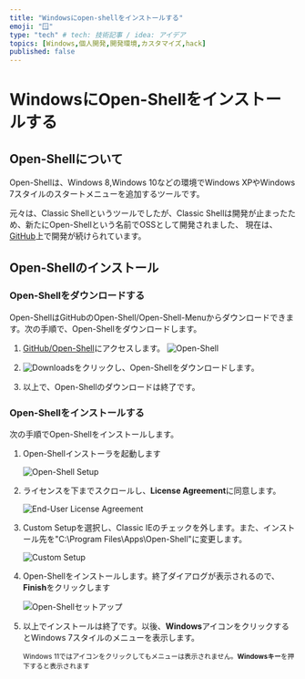```yaml
---
title: "Windowsにopen-shellをインストールする"
emoji: "🪟"
type: "tech" # tech: 技術記事 / idea: アイデア
topics: [Windows,個人開発,開発環境,カスタマイズ,hack]
published: false
---
```


# WindowsにOpen-Shellをインストールする
## Open-Shellについて

Open-Shellは、Windows 8,Windows 10などの環境でWindows XPやWindows 7スタイルのスタートメニューを追加するツールです。  

元々は、Classic Shellというツールでしたが、Classic Shellは開発が止まったため、新たにOpen-Shellという名前でOSSとして開発されました、
現在は、[GitHub](https://github.com/Open-Shell/Open-Shell-Menu)上で開発が続けられています。

## Open-Shellのインストール

### Open-Shellをダウンロードする

Open-ShellはGitHubのOpen-Shell/Open-Shell-Menuからダウンロードできます。次の手順で、Open-Shellをダウンロードします。

1. [GitHub/Open-Shell](https://github.com/Open-Shell/Open-Shell-Menu)にアクセスします。
    ![Open-Shell](https://i.imgur.com/cEeOFaP.jpg)

2. ![Downloads](https://i.imgur.com/EEKgI1h.png)をクリックし、Open-Shellをダウンロードします。

3. 以上で、Open-Shellのダウンロードは終了です。

### Open-Shellをインストールする

次の手順でOpen-Shellをインストールします。

1. Open-Shellインストーラを起動します

   ![Open-Shell Setup](https://i.imgur.com/GO8GBZS.jpg)

2. ライセンスを下までスクロールし、**License Agreement**に同意します。

   ![End-User License Agreement](https://i.imgur.com/eNpzGOu.jpg)

3. Custom Setupを選択し、Classic IEのチェックを外します。また、インストール先を"C:\Program Files\Apps\Open-Shell"に変更します。

   ![Custom Setup](https://i.imgur.com/rrBGHen.jpg)

4. Open-Shellをインストールします。終了ダイアログが表示されるので、**Finish**をクリックします

   ![Open-Shellセットアップ](https://i.imgur.com/GO8GBZS.jpg)

5. 以上でインストールは終了です。以後、**Windows**アイコンをクリックするとWindows 7スタイルのメニューを表示します。

   <sub>Windows 11ではアイコンをクリックしてもメニューは表示されません。**Windowsキー**を押下すると表示されます</sub>  

